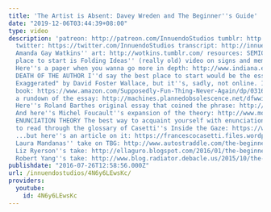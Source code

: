 ```yaml
---
title: 'The Artist is Absent: Davey Wreden and The Beginner''s Guide'
date: "2019-12-06T03:44:39+08:00"
type: video
description: 'patreon: http://patreon.com/InnuendoStudios tumblr: http://innuendostudios.tumblr.com
  twitter: https://twitter.com/InnuendoStudios transcript: http://innuendostudios.tumblr.com/post/147996259202/heres-a-new-video-half-an-hour-on-linguistic-and
  Amanda Gay Watkins'' art: http://wotkins.tumblr.com/ resources: SEMIOTICS A good
  place to start is Folding Ideas'' (really old) video on signs and memes: https://youtu.be/rs0sybzUu24
  Here''s a paper when you wanna go more in depth: http://www.indiana.edu/~slavicgf/assignments/Chandler_ch1_pt1.pdf
  DEATH OF THE AUTHOR I''d say the best place to start would be the essay "Greatly
  Exaggerated" by David Foster Wallace, but it''s, sadly, not online. It''s in this
  book: https://www.amazon.com/Supposedly-Fun-Thing-Never-Again/dp/0316925284 Here''s
  a rundown of the essay: http://machines.plannedobsolescence.net/dfwwiki/index.php?title=Greatly_Exaggerated
  Here''s Roland Barthes original essay that coined the phrase: http://www.tbook.constantvzw.org/wp-content/death_authorbarthes.pdf
  And here''s Michel Foucault''s expansion of the theory: http://www.movementresearch.org/classesworkshops/melt/Foucault_WhatIsAnAuthor.pdf
  ENUNCIATION THEORY The best way to acquaint yourself with enunciation theory is
  to read through the glossary of Casetti''s Inside the Gaze: https://www.amazon.com/Inside-Gaze-Fiction-Spectator-Translation/dp/0253334438
  ...but here''s an article on it: https://francescocasetti.files.wordpress.com/2011/03/filmtheoryandenunciation.pdf
  Laura Mandanas'' take on TBG: http://www.autostraddle.com/the-beginners-guide-is-brilliant-horrifying-secretly-feminist-310119/
  Liz Ryerson''s take: http://ellaguro.blogspot.com/2016/01/the-beginners-guide-and-videogame.html
  Robert Yang''s take: http://www.blog.radiator.debacle.us/2015/10/the-beginners-guide-by-davey-wreden-et.html'
publishdate: "2016-07-26T12:58:56.000Z"
url: /innuendostudios/4N6y6LEwsKc/
providers:
  youtube:
    id: 4N6y6LEwsKc
---
```

